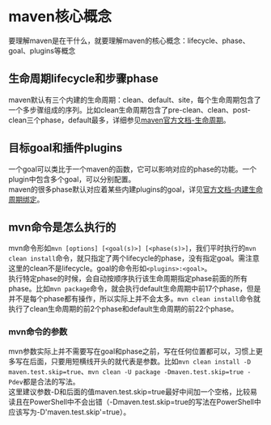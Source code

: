 # maven核心概念

要理解maven是在干什么，就要理解maven的核心概念：lifecycle、phase、goal、plugins等概念

## 生命周期lifecycle和步骤phase

maven默认有三个内建的生命周期：clean、default、site，每个生命周期包含了一个多步骤组成的序列。比如clean生命周期包含了pre-clean、clean、post-clean三个phase，default最多，详细参见[maven官方文档-生命周期](https://maven.apache.org/guides/introduction/introduction-to-the-lifecycle.html#lifecycle-reference)。

## 目标goal和插件plugins

一个goal可以类比于一个maven的函数，它可以影响对应的phase的功能。一个plugin中包含多个goal，可以分别配置。  
maven的很多phase默认对应着某些内建plugins的goal，详见[官方文档-内建生命周期绑定](https://maven.apache.org/guides/introduction/introduction-to-the-lifecycle.html#built-in-lifecycle-bindings)。

## mvn命令是怎么执行的

mvn命令形如`mvn [options] [<goal(s)>] [<phase(s)>]`，我们平时执行的`mvn clean install`命令，就只指定了两个lifecycle的phase，没有指定goal。需注意这里的clean不是lifecycle。goal的命令形如`<plugins>:<goal>`。  
执行特定phase的时候，会自动按顺序执行该生命周期指定phase前面的所有phase。比如`mvn package`命令，就会执行default生命周期中前17个phase，但是并不是每个phase都有操作，所以实际上并不会太多。`mvn clean install`命令就执行了clean生命周期的前2个phase和default生命周期的前22个phase。  

### mvn命令的参数

mvn参数实际上并不需要写在goal和phase之前，写在任何位置都可以，习惯上更多写在后面，只要用短横线开头的就代表是参数。比如`mvn clean install -D maven.test.skip=true`、`mvn clean -U package -Dmaven.test.skip=true -Pdev`都是合法的写法。  
这里建议参数-D和后面的值maven.test.skip=true最好中间加一个空格，比较易读且在PowerShell中不会出错（-Dmaven.test.skip=true的写法在PowerShell中应该写为-D'maven.test.skip'=true）。


